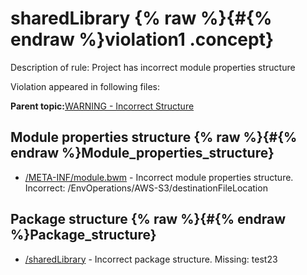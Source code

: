# sharedLibrary {% raw %}{#{% endraw %}violation1 .concept}

Description of rule: Project has incorrect module properties structure

Violation appeared in following files:

**Parent topic:**[WARNING - Incorrect Structure](../../../qa/rules/WARNING_-_Incorrect_Structure.md)

## Module properties structure {% raw %}{#{% endraw %}Module_properties_structure}

-   [/META-INF/module.bwm](../../../projects/sharedLibrary/META-INF/module.bwm.md) - Incorrect module properties structure. Incorrect: /EnvOperations/AWS-S3/destinationFileLocation

## Package structure {% raw %}{#{% endraw %}Package_structure}

-   [/sharedLibrary](../../../projects/sharedLibrary/sharedLibrary.md) - Incorrect package structure. Missing: test23

